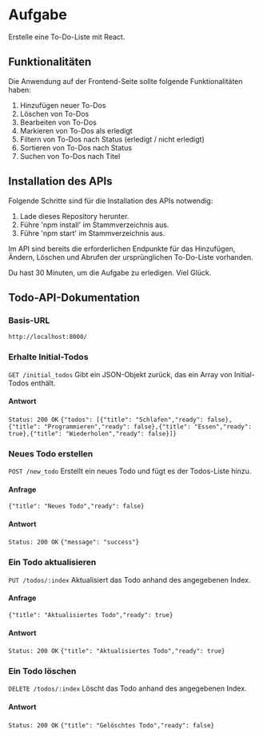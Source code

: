 # Aufgabe

Erstelle eine To-Do-Liste mit React.

## Funktionalitäten

Die Anwendung auf der Frontend-Seite sollte folgende Funktionalitäten haben:

1. Hinzufügen neuer To-Dos
2. Löschen von To-Dos
3. Bearbeiten von To-Dos
4. Markieren von To-Dos als erledigt
5. Filtern von To-Dos nach Status (erledigt / nicht erledigt)
6. Sortieren von To-Dos nach Status
7. Suchen von To-Dos nach Titel

## Installation des APIs

Folgende Schritte sind für die Installation des APIs notwendig:

1. Lade dieses Repository herunter.
2. Führe 'npm install' im Stammverzeichnis aus.
3. Führe 'npm start' im Stammverzeichnis aus.

Im API sind bereits die erforderlichen Endpunkte für das Hinzufügen, Ändern, Löschen und Abrufen der ursprünglichen To-Do-Liste vorhanden.

Du hast 30 Minuten, um die Aufgabe zu erledigen. Viel Glück.

## Todo-API-Dokumentation

### Basis-URL
``` http://localhost:8000/ ```

### Erhalte Initial-Todos
``` GET /initial_todos ```
Gibt ein JSON-Objekt zurück, das ein Array von Initial-Todos enthält.

#### Antwort
``` Status: 200 OK ```
``` {"todos": [{"title": "Schlafen","ready": false},{"title": "Programmieren","ready": false},{"title": "Essen","ready": true},{"title": "Wiederholen","ready": false}]} ```

### Neues Todo erstellen
``` POST /new_todo ```
Erstellt ein neues Todo und fügt es der Todos-Liste hinzu.

#### Anfrage
``` {"title": "Neues Todo","ready": false} ```

#### Antwort
``` Status: 200 OK ```
``` {"message": "success"} ```

### Ein Todo aktualisieren
``` PUT /todos/:index ```
Aktualisiert das Todo anhand des angegebenen Index.

#### Anfrage
``` {"title": "Aktualisiertes Todo","ready": true} ```

#### Antwort
``` Status: 200 OK ```
``` {"title": "Aktualisiertes Todo","ready": true} ```

### Ein Todo löschen
``` DELETE /todos/:index ```
Löscht das Todo anhand des angegebenen Index.

#### Antwort
``` Status: 200 OK ```
``` {"title": "Gelöschtes Todo","ready": false} ```